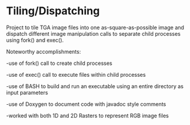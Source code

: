 # Tiling/Dispatching
Project to tile TGA image files into one as-square-as-possible image and dispatch different image manipulation calls to separate child processes using fork() and exec().

Noteworthy accomplishments:
  
  -use of fork() call to create child processes 
  
  -use of exec() call to execute files within child processes 
  
  -use of BASH to build and run an executable using an entire directory as input parameters
  
  -use of Doxygen to document code with javadoc style comments
  
  -worked with both 1D and 2D Rasters to represent RGB image files
